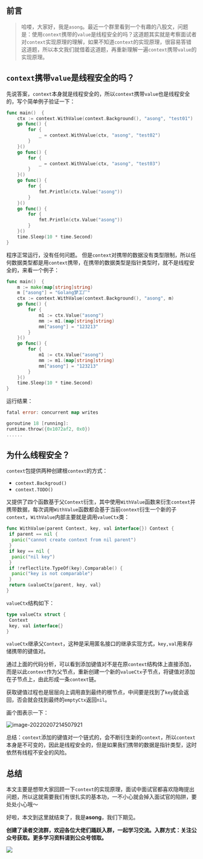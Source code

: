 ## 前言

> 哈喽，大家好，我是`asong`。最近一个群里看到一个有趣的八股文，问题是：使用`context`携带的`value`是线程安全的吗？这道题其实就是考察面试者对`context`实现原理的理解，如果不知道`context`的实现原理，很容易答错这道题，所以本文我们就借着这道题，再重新理解一遍`context`携带`value`的实现原理。



## `context`携带`value`是线程安全的吗？

先说答案，`context`本身就是线程安全的，所以`context`携带`value`也是线程安全的，写个简单例子验证一下：

```go
func main()  {
	ctx := context.WithValue(context.Background(), "asong", "test01")
	go func() {
		for {
			_ = context.WithValue(ctx, "asong", "test02")
		}
	}()
	go func() {
		for {
			_ = context.WithValue(ctx, "asong", "test03")
		}
	}()
	go func() {
		for {
			fmt.Println(ctx.Value("asong"))
		}
	}()
	go func() {
		for {
			fmt.Println(ctx.Value("asong"))
		}
	}()
	time.Sleep(10 * time.Second)
}
```

程序正常运行，没有任何问题。
但是`context`对携带的数据没有类型限制，所以任何数据类型都是用`context`携带，在携带的数据类型是指针类型时，就不是线程安全的，来看一个例子：

```go
func main()  {
	m := make(map[string]string)
	m ["asong"] = "Golang梦工厂"
	ctx := context.WithValue(context.Background(), "asong", m)
	go func() {
		for {
			m1 := ctx.Value("asong")
			mm := m1.(map[string]string)
			mm["asong"] = "123213"
		}
	}()
	go func() {
		for {
			m1 := ctx.Value("asong")
			mm := m1.(map[string]string)
			mm["asong"] = "123213"
		}
	}()
	time.Sleep(10 * time.Second)
}
```

运行结果：

```go
fatal error: concurrent map writes

goroutine 18 [running]:
runtime.throw({0x1072af2, 0x0})
......
```


## 为什么线程安全？

`context`包提供两种创建根`context`的方式：

- `context.Backgroud()`
- `context.TODO()`

又提供了四个函数基于父`Context`衍生，其中使用`WithValue`函数来衍生`context`并携带数据，每次调用`WithValue`函数都会基于当前`context`衍生一个新的子`context`，`WithValue`内部主要就是调用`valueCtx`类：

```go
func WithValue(parent Context, key, val interface{}) Context {
 if parent == nil {
  panic("cannot create context from nil parent")
 }
 if key == nil {
  panic("nil key")
 }
 if !reflectlite.TypeOf(key).Comparable() {
  panic("key is not comparable")
 }
 return &valueCtx{parent, key, val}
}
```

`valueCtx`结构如下：

```go
type valueCtx struct {
 Context
 key, val interface{}
}
```

`valueCtx`继承父`Context`，这种是采用匿名接口的继承实现方式，`key,val`用来存储携带的键值对。

通过上面的代码分析，可以看到添加键值对不是在原`context`结构体上直接添加，而是以此`context`作为父节点，重新创建一个新的`valueCtx`子节点，将键值对添加在子节点上，由此形成一条`context`链。

获取键值过程也是层层向上调用直到最终的根节点，中间要是找到了`key`就会返回，否会就会找到最终的`emptyCtx`返回`nil`。

画个图表示一下：

![image-20220207214507921](https://song-oss.oss-cn-beijing.aliyuncs.com/golang_dream/article/static/image-20220207214507921.png)

总结：`context`添加的键值对一个链式的，会不断衍生新的`context`，所以`context`本身是不可变的，因此是线程安全的，但是如果我们携带的数据是指针类型，这时依然有线程不安全的风险。



## 总结

本文主要是想带大家回顾一下`context`的实现原理，面试中面试官都喜欢隐晦提出问题，所以这就需要我们有很扎实的基本功，一不小心就会掉入面试官的陷阱，要处处小心哦～

好啦，本文到这里就结束了，我是**asong**，我们下期见。

**创建了读者交流群，欢迎各位大佬们踊跃入群，一起学习交流。入群方式：关注公众号获取。更多学习资料请到公众号领取。**

![](https://song-oss.oss-cn-beijing.aliyuncs.com/golang_dream/article/static/扫码_搜索联合传播样式-白色版.png)

